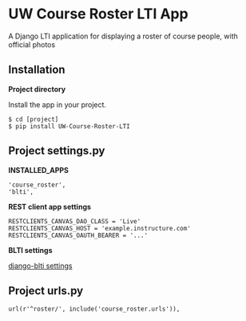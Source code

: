 UW Course Roster LTI App
===========================

A Django LTI application for displaying a roster of course people, with official photos

Installation
------------

**Project directory**

Install the app in your project.

    $ cd [project]
    $ pip install UW-Course-Roster-LTI

Project settings.py
------------------

**INSTALLED_APPS**

    'course_roster',
    'blti',

**REST client app settings**

    RESTCLIENTS_CANVAS_DAO_CLASS = 'Live'
    RESTCLIENTS_CANVAS_HOST = 'example.instructure.com'
    RESTCLIENTS_CANVAS_OAUTH_BEARER = '...'

**BLTI settings**

[django-blti settings](https://github.com/uw-it-aca/django-blti#project-settingspy)

Project urls.py
---------------
    url(r'^roster/', include('course_roster.urls')),

